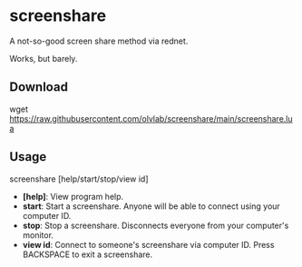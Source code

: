 # screenshare
A not-so-good screen share method via rednet.

Works, but barely.

## Download
wget https://raw.githubusercontent.com/olvlab/screenshare/main/screenshare.lua

## Usage
screenshare [help/start/stop/view id]
- **[help]**: View program help.
- **start**: Start a screenshare. Anyone will be able to connect using your computer ID.
- **stop**: Stop a screenshare. Disconnects everyone from your computer's monitor.
- **view id**: Connect to someone's screenshare via computer ID.
Press BACKSPACE to exit a screenshare.
